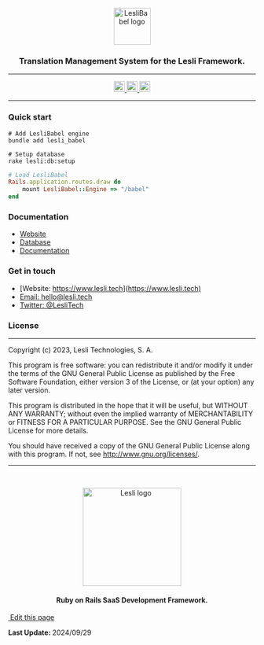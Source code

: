 <p align="center">
	<img width="75" alt="LesliBabel logo" src="./app/assets/images/lesli_babel/babel-logo.svg" />
    <h3 align="center">Translation Management System for the Lesli Framework.</h3>
</p>


<hr/>

<p align="center" class="is-flex is-justify-content-center">
    <a target="blank" href="https://rubygems.org/gems/lesli_babel">
        <img height="22" alt="Gem Version" src="https://badge.fury.io/rb/lesli_babel.svg" />
    </a>
    <a class="mx-2" href="https://codecov.io/github/LesliTech/Lesli"> 
        <img height="22" src="https://codecov.io/github/LesliTech/Lesli/graph/badge.svg?token=2O12NENK5Y"/> 
    </a>
    <a href="https://codecov.io/github/LesliTech/Lesli"> 
        <img height="22" src="https://sonarcloud.io/api/project_badges/measure?project=LesliTech_Lesli&metric=sqale_rating"/> 
    </a>
</p>

<hr/>


### Quick start

```shell
# Add LesliBabel engine
bundle add lesli_babel
```

```shell
# Setup database
rake lesli:db:setup
```

```ruby
# Load LesliBabel
Rails.application.routes.draw do
    mount LesliBabel::Engine => "/babel"
end
```


### Documentation
* [Website](https://www.lesli.dev/babel/)
* [Database](./docs/database.md)
* [Documentation](https://www.lesli.dev/documentation/)


### Get in touch

* [Website: https://www.lesli.tech](https://www.lesli.tech)
* [Email: hello@lesli.tech](hello@lesli.tech)
* [Twitter: @LesliTech](https://twitter.com/LesliTech)


### License
-------
Copyright (c) 2023, Lesli Technologies, S. A.

This program is free software: you can redistribute it and/or modify
it under the terms of the GNU General Public License as published by
the Free Software Foundation, either version 3 of the License, or
(at your option) any later version.

This program is distributed in the hope that it will be useful,
but WITHOUT ANY WARRANTY; without even the implied warranty of
MERCHANTABILITY or FITNESS FOR A PARTICULAR PURPOSE. See the
GNU General Public License for more details.

You should have received a copy of the GNU General Public License
along with this program. If not, see http://www.gnu.org/licenses/.

<hr />
<br />

<p align="center">
    <img width="200" alt="Lesli logo" src="https://cdn.lesli.tech/lesli/brand/app-logo.svg" />
    <h4 align="center">Ruby on Rails SaaS Development Framework.</h4>
</p>


<section class="lesli-markdown-info">
    <p><a target="blank" href="https://github.com/LesliTech/LesliBabel/readme.md"><i class="ri-external-link-fill"></i>&nbsp;Edit this page</a><p/>
    <p><b>Last Update: </b>2024/09/29</p>
</section>

<!-- This code was automatically generated -->
<!-- to update this docs please run rake docs:build -->


